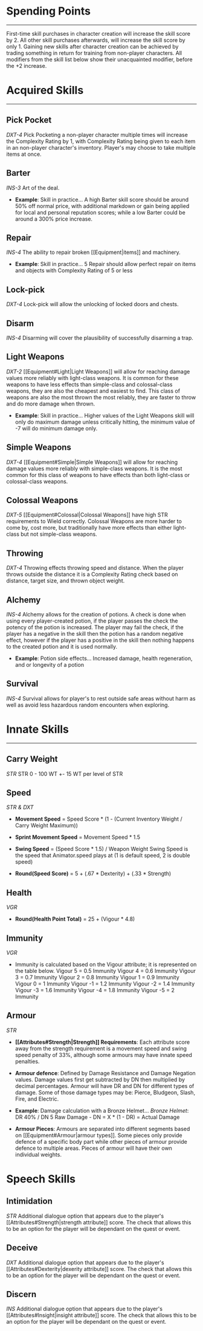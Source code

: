 # Spending Points
---
First-time skill purchases in character creation will increase the skill score by 2. All other skill purchases afterwards, will increase the skill score by only 1. Gaining new skills after character creation can be achieved by trading something in return for training from non-player characters. All modifiers from the skill list below show their unacquainted modifier, before the +2 increase.

# Acquired Skills
---
## Pick Pocket
*DXT-4*
Pick Pocketing a non-player character multiple times will increase the Complexity Rating by 1, with Complexity Rating being given to each item in an non-player character's inventory. Player's may choose to take multiple items at once.

## Barter
*INS-3*
Art of the deal.

- **Example**: Skill in practice...
	A high Barter skill score should be around 50% off normal price, with additional markdown or gain being applied for local and personal reputation scores; while a low Barter could be around a 300% price increase.

## Repair
*INS-4*
The ability to repair broken [[Equipment|items]] and machinery.

- **Example**: Skill in practice...
	5 Repair should allow perfect repair on items and objects with Complexity Rating of 5 or less

## Lock-pick
*DXT-4*
Lock-pick will allow the unlocking of locked doors and chests.

## Disarm
*INS-4*
Disarming will cover the plausibility of successfully disarming a  trap.

## Light Weapons
*DXT-2*
[[Equipment#Light|Light Weapons]] will allow for reaching damage values more reliably with light-class weapons. It is common for these weapons to have less effects than simple-class and colossal-class weapons, they are also the cheapest and easiest to find. This class of weapons are also the most thrown the most reliably, they are faster to throw and do more damage when thrown.
- **Example**: Skill in practice...
	Higher values of the Light Weapons skill will only do maximum damage unless critically hitting, the minimum value of -7 will do minimum damage only.

## Simple Weapons
*DXT-4*
[[Equipment#Simple|Simple Weapons]] will allow for reaching damage values more reliably with simple-class weapons. It is the most common for this class of weapons to have effects than both light-class or colossal-class weapons.

## Colossal Weapons
*DXT-5*
[[Equipment#Colossal|Colossal Weapons]] have high STR requirements to Wield correctly. Colossal Weapons are more harder to come by, cost more, but traditionally have more effects than either light-class but not simple-class weapons.

## Throwing
*DXT-4*
Throwing effects throwing speed and distance. When the player throws outside the distance it is a Complexity Rating check based on distance, target size, and thrown object weight.

## Alchemy
*INS-4*
Alchemy allows for the creation of potions. A check is done when using every player-created potion, if the player passes the check the potency of the potion is increased. The player may fail the check, if the player has a negative in the skill then the potion has a random negative effect, however if the player has a positive in the skill then nothing happens to the created potion and it is used normally.
- **Example**: Potion side effects...
	Increased damage, health regeneration, and or longevity of a potion

## Survival
*INS-4*
Survival allows for player's to rest outside safe areas without harm as well as avoid less hazardous random encounters when exploring.

# Innate Skills
---
## Carry Weight
*STR*
STR 0 - 100 WT
+- 15 WT per level of STR

## Speed
*STR & DXT*
- **Movement Speed** = Speed Score * (1 - (Current Inventory Weight / Carry Weight Maximum))
- **Sprint Movement Speed** = Movement Speed * 1.5
- **Swing Speed** = (Speed Score * 1.5) / Weapon Weight
	Swing Speed is the speed that Animator.speed plays at (1 is default speed, 2 is double speed)

- **Round(Speed Score)** = 5 + (.67 * Dexterity) + (.33 * Strength)

## Health
*VGR*
- **Round(Health Point Total)** = 25 + (Vigour * 4.8)

## Immunity
*VGR*
- Immunity is calculated based on the Vigour attribute; it is represented on the table below.
	Vigour 5 = 0.5 Immunity
	Vigour 4 = 0.6 Immunity
	Vigour 3 = 0.7 Immunity
	Vigour 2 = 0.8 Immunity
	Vigour 1 = 0.9 Immunity
	Vigour 0 = 1 Immunity
	Vigour -1 = 1.2 Immunity
	Vigour -2 = 1.4 Immunity
	Vigour -3 = 1.6 Immunity
	Vigour -4 = 1.8 Immunity
	Vigour -5 = 2 Immunity

## Armour
*STR*
- **[[Attributes#Strength|Strength]] Requirements**: Each attribute score away from the strength requirement is a movement speed and swing speed penalty of 33%, although some armours may have innate speed penalties.

- **Armour defence**: Defined by Damage Resistance and Damage Negation values. Damage values first get subtracted by DN then multiplied by decimal percentages. Armour will have DR and DN for different types of damage. Some of those damage types may be: Pierce, Bludgeon, Slash, Fire, and Electric.
- **Example**: Damage calculation with a Bronze Helmet...
	*Bronze Helmet*: DR 40% / DN 5
	Raw Damage - DN = X * (1 - DR) = Actual Damage

- **Armour Pieces**: Armours are separated into different segments based on [[Equipment#Armour|armour types]]. Some pieces only provide defence of a specific body part while other pieces of armour provide defence to multiple areas. Pieces of armour will have their own individual weights.

# Speech Skills

## Intimidation
*STR*
Additional dialogue option that appears due to the player's [[Attributes#Strength|strength attribute]] score. The check that allows this to be an option for the player will be dependant on the quest or event.
## Deceive
*DXT*
Additional dialogue option that appears due to the player's [[Attributes#Dexterity|dexerity attribute]] score. The check that allows this to be an option for the player will be dependant on the quest or event.
## Discern
*INS*
Additional dialogue option that appears due to the player's [[Attributes#Insight|insight attribute]] score. The check that allows this to be an option for the player will be dependant on the quest or event.